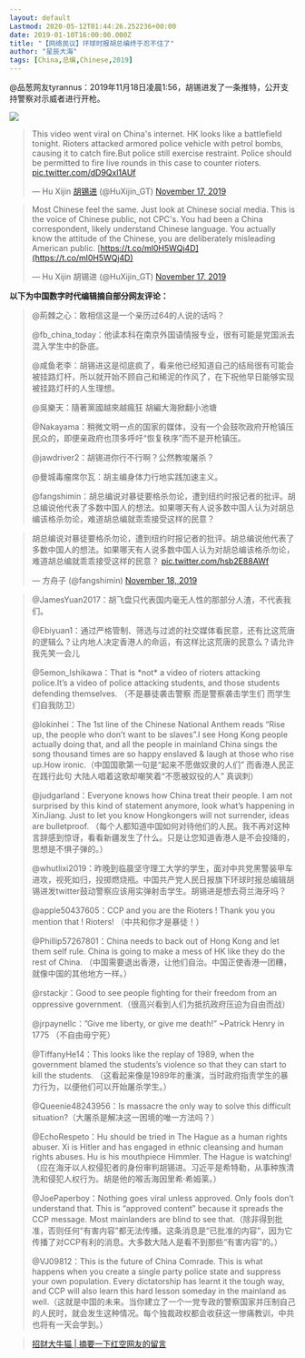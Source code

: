 ```yaml
---
layout: default
Lastmod: 2020-05-12T01:44:26.252236+00:00
date: 2019-01-10T16:00:00.000Z
title: "【网络民议】环球时报胡总编终于忍不住了"
author: "星辰大海"
tags: [China,总编,Chinese,2019]
---
```


@品葱网友tyrannus：2019年11月18日凌晨1:56，胡锡进发了一条推特，公开支持警察对示威者进行开枪。

[![](https://images.weserv.nl/?url=https%3A//chinadigitaltimes.net/chinese/files/2019/11/Z44TD8K.png)](https://images.weserv.nl/?url=https%3A//chinadigitaltimes.net/chinese/files/2019/11/Z44TD8K.png)

> This video went viral on China's internet. HK looks like a battlefield tonight. Rioters attacked armored police vehicle with petrol bombs, causing it to catch fire.But police still exercise restraint. Police should be permitted to fire live rounds in this case to counter rioters. [pic.twitter.com/dD9Qxl1AUf](https://t.co/dD9Qxl1AUf)
> 
> — Hu Xijin [胡锡进](https://chinadigitaltimes.net/chinese/tag/%e8%83%a1%e9%94%a1%e8%bf%9b/) (@HuXijin\_GT) [November 17, 2019](https://twitter.com/HuXijin_GT/status/1196109871784984576?ref_src=twsrc%5Etfw)

> Most Chinese feel the same. Just look at Chinese social media. This is the voice of Chinese public, not CPC's. You had been a China correspondent, likely understand Chinese language. You actually know the attitude of the Chinese, you are deliberately misleading American public. [https://t.co/ml0H5WQj4D](https://t.co/ml0H5WQj4D)
> 
> — Hu Xijin 胡锡进 (@HuXijin\_GT) [November 17, 2019](https://twitter.com/HuXijin_GT/status/1196156134672830464?ref_src=twsrc%5Etfw)

**以下为中国数字时代编辑摘自部分网友评论：**

> @荊棘之心：敢相信这是一个亲历过64的人说的话吗？
> 
> @fb\_china\_today：他读本科在南京外国语情报专业，很有可能是党国派去混入学生中的卧底。
> 
> @咸鱼老李：胡锡进这是彻底疯了，看来他已经知道自己的结局很有可能会被挂路灯杆，所以就开始不顾自己和稀泥的作风了，在下祝他早日能够实现被挂路灯杆的人生理想。
> 
> @吳樂天：隨著黨國越來越瘋狂 胡編大海掀翻小池塘
> 
> @Nakayama：稍微文明一点的国家的媒体，没有一个会鼓吹政府开枪镇压民众的，即便亲政府也顶多呼吁“恢复秩序”而不是开枪镇压。
> 
> @jawdriver2：胡锡进你行不行啊？公然教唆屠杀？
> 
> @曼城毒瘤席尔瓦：胡主编身体力行地实践加速主义。
> 
> @fangshimin：胡总编说对暴徒要格杀勿论，遭到纽约时报记者的批评。胡总编说他代表了多数中国人的想法。如果哪天有人说多数中国人认为对胡总编该格杀勿论，难道胡总编就乖乖接受这样的民意？

> 胡总编说对暴徒要格杀勿论，遭到纽约时报记者的批评。胡总编说他代表了多数中国人的想法。如果哪天有人说多数中国人认为对胡总编该格杀勿论，难道胡总编就乖乖接受这样的民意？ [pic.twitter.com/hsb2E88AWf](https://t.co/hsb2E88AWf)
> 
> — 方舟子 (@fangshimin) [November 18, 2019](https://twitter.com/fangshimin/status/1196353376683868166?ref_src=twsrc%5Etfw)

> @JamesYuan2017：胡飞盘只代表国内毫无人性的那部分人渣，不代表我们。
> 
> @Ebiyuan1：通过严格管制、筛选与过滤的社交媒体看民意，还有比这荒唐的逻辑么？让内地人决定香港人的命运，有这样比这荒唐的民意么？请允许我先笑一会儿
> 
> @5emon\_Ishikawa：That is \*not\* a video of rioters attacking police.It’s a video of police attacking students, and those students defending themselves. （不是暴徒袭击警察 而是警察袭击学生们 而学生们自我防卫）
> 
> @lokinhei：The 1st line of the Chinese National Anthem reads “Rise up, the people who don’t want to be slaves”.I see Hong Kong people actually doing that, and all the people in mainland China sings the song thousand times are so happy enslaved & laugh at those who rise up.How ironic.（中国国歌第一句是“起来不愿做奴隶的人们” 而香港人民正在践行此句 大陆人唱着这歌却嘲笑着“不愿被奴役的人” 真讽刺）
> 
> @judgarland：Everyone knows how China treat their people. I am not surprised by this kind of statement anymore, look what’s happening in XinJiang. Just to let you know Hongkongers will not surrender, ideas are bulletproof. （每个人都知道中国如何对待他们的人民。我不再对这种言辞感到惊讶，看看新疆发生了什么。只是让您知道香港人是不会投降的，思想是不惧子弹的。）
> 
> @whutlixi2019：昨晚到临晨坚守理工大学的学生，面对中共党黑警装甲车进攻，视死如归，投掷燃烧瓶。中国共产党人民日报旗下环球时报总编辑胡锡进发twitter鼓动警察应该用实弹射击学生。胡锡进是想去荷兰海牙吗？
> 
> @apple50437605：CCP and you are the Rioters ! Thank you you mention that ! Rioters! （中共和你才是暴徒！）
> 
> @Phillip57267801：China needs to back out of Hong Kong and let them self rule. China is going to make a mess of HK like they do the rest of China. （中国需要退出香港，让他们自治。中国正使香港一团糟，就像中国的其他地方一样。）
> 
> @rstackjr：Good to see people fighting for their freedom from an oppressive government.（很高兴看到人们为抵抗政府压迫为自由而战）
> 
> @jrpaynellc：”Give me liberty, or give me death!” ~Patrick Henry in 1775 （不自由毋宁死）
> 
> @TiffanyHe14：This looks like the replay of 1989, when the government blamed the students’s violence so that they can start to kill the students. （这看起来像是1989年的重演，当时政府指责学生的暴力行为，以便他们可以开始屠杀学生。）
> 
> @Queenie48243956：Is massacre the only way to solve this difficult situation?（大屠杀是解决这一困境的唯一方法吗？）
> 
> @EchoRespeto：Hu should be tried in The Hague as a human rights abuser. Xi is Hitler and has engaged in ethnic cleansing and human rights abuses. Hu is his mouthpiece Himmler. The Hague is watching!（应在海牙以人权侵犯者的身份审判胡锡进。习近平是希特勒，从事种族清洗和侵犯人权行为。胡是他的喉舌海因里希·希姆莱。）
> 
> @JoePaperboy：Nothing goes viral unless approved. Only fools don’t understand that. This is “approved content” because it spreads the CCP message. Most mainlanders are blind to see that.（除非得到批准，否则任何“有害内容”都无法传播。这条消息是“已批准的内容”，因为它传播了对CCP有利的消息。大多数大陆人是看不到那些“有害内容”的。）
> 
> @VJ09812：This is the future of China Comrade. This is what happens when you create a single party police state and suppress your own population. Every dictatorship has learnt it the tough way, and CCP will also learn this hard lesson someday in the mainland as well.（这就是中国的未来。当你建立了一个一党专政的警察国家并压制自己的人民时，就会发生这种情况。每个独裁政权都会收获这一惨痛教训，中共也将有一天会学到。）

> [招财大牛猫 | 摘要一下红空网友的留言](https://chinadigitaltimes.net/chinese/2019/11/%e6%8b%9b%e8%b4%a2%e5%a4%a7%e7%89%9b%e7%8c%ab-%e6%91%98%e8%a6%81%e4%b8%80%e4%b8%8b%e7%ba%a2%e7%a9%ba%e7%bd%91%e5%8f%8b%e7%9a%84%e7%95%99%e8%a8%80/)

